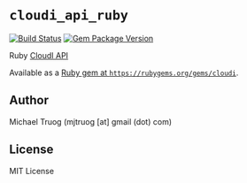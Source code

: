 `cloudi_api_ruby`
=================

[![Build Status](https://travis-ci.org/CloudI/cloudi_api_ruby.png)](https://travis-ci.org/CloudI/cloudi_api_ruby)
[![Gem Package Version](https://img.shields.io/gem/v/cloudi.svg?maxAge=2592000)](https://rubygems.org/gems/cloudi)

Ruby [CloudI API](http://cloudi.org/api.html#1_Intro)

Available as a [Ruby gem at `https://rubygems.org/gems/cloudi`](https://rubygems.org/gems/cloudi).

Author
------

Michael Truog (mjtruog [at] gmail (dot) com)

License
-------

MIT License

